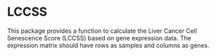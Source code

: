 # LCCSS
This package provides a function to calculate the Liver Cancer Cell Senescence Score (LCCSS) based on gene expression data. The expression matrix should have rows as samples and columns as genes.
